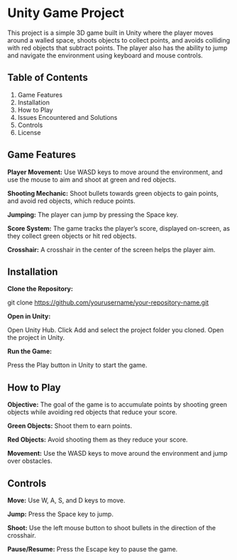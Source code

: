 # Unity Game Project
This project is a simple 3D game built in Unity where the player moves around a walled space, shoots objects to collect points, and avoids colliding with red objects that subtract points. 
The player also has the ability to jump and navigate the environment using keyboard and mouse controls.

## Table of Contents
1. Game Features
2. Installation
3. How to Play
4. Issues Encountered and Solutions
5. Controls
6. License

## Game Features
**Player Movement:** Use WASD keys to move around the environment, and use the mouse to aim and shoot at green and red objects.

**Shooting Mechanic:** Shoot bullets towards green objects to gain points, and avoid red objects, which reduce points.

**Jumping:** The player can jump by pressing the Space key.

**Score System:** The game tracks the player’s score, displayed on-screen, as they collect green objects or hit red objects.

**Crosshair:** A crosshair in the center of the screen helps the player aim.

## Installation

**Clone the Repository:**

git clone https://github.com/yourusername/your-repository-name.git

**Open in Unity:**

Open Unity Hub.
Click Add and select the project folder you cloned.
Open the project in Unity.

**Run the Game:**

Press the Play button in Unity to start the game.

## How to Play
**Objective:** The goal of the game is to accumulate points by shooting green objects while avoiding red objects that reduce your score.

**Green Objects:** Shoot them to earn points.

**Red Objects:** Avoid shooting them as they reduce your score.

**Movement:** Use the WASD keys to move around the environment and jump over obstacles.

## Controls
**Move:** Use W, A, S, and D keys to move.

**Jump:** Press the Space key to jump.

**Shoot:** Use the left mouse button to shoot bullets in the direction of the crosshair.

**Pause/Resume:** Press the Escape key to pause the game.
